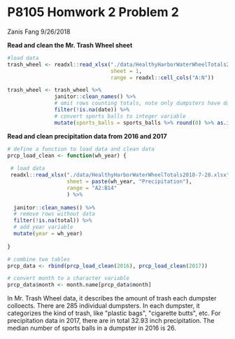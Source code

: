 P8105 Homwork 2 Problem 2
================
Zanis Fang
9/26/2018

**Read and clean the Mr. Trash Wheel sheet**

``` r
#load data
trash_wheel <- readxl::read_xlsx("./data/HealthyHarborWaterWheelTotals2018-7-28.xlsx",
                                 sheet = 1,
                                 range = readxl::cell_cols("A:N"))

trash_wheel <- trash_wheel %>%
               janitor::clean_names() %>%
               # omit rows counting totals, note only dumpsters have date information
               filter(!is.na(date)) %>%
               # convert sports balls to integer variable
               mutate(sports_balls = sports_balls %>% round(0) %>% as.integer())
```

**Read and clean precipitation data from 2016 and 2017**

``` r
# define a function to load data and clean data
prcp_load_clean <- function(wh_year) {
 
 # load data
 readxl::read_xlsx("./data/HealthyHarborWaterWheelTotals2018-7-28.xlsx",
                   sheet = paste(wh_year, "Precipitation"),
                   range = "A2:B14"
                   ) %>%
  
  janitor::clean_names() %>%
  # remove rows without data
  filter(!is.na(total)) %>%
  # add year variable
  mutate(year = wh_year)
           
}

# combine two tables
prcp_data <- rbind(prcp_load_clean(2016), prcp_load_clean(2017))

# convert month to a character variable
prcp_data$month <- month.name[prcp_data$month]
```

In Mr. Trash Wheel data, it describes the amount of trash each dumpster colloects. There are 285 individual dumpsters. In each dumpster, it categorizes the kind of trash, like "plastic bags", "cigarette butts", etc. For precipitation data in 2017, there are in total 32.93 inch precipitation. The median number of sports balls in a dumpster in 2016 is 26.
